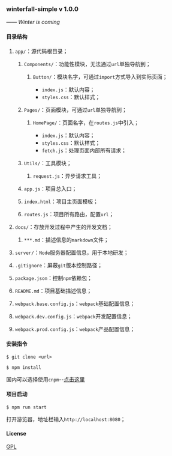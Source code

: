### winterfall-simple  v 1.0.0

*—— Winter is coming*

#### 目录结构

1. `app/`：源代码根目录；

	1. `Components/`：功能性模块，无法通过`url`单独导航到；

		1. `Button/`：模块名字，可通过`import`方式导入到实际页面；

			- `index.js`：默认内容；
			- `styles.css`：默认样式；

	2. `Pages/`：页面模块，可通过`url`单独导航到；

		1. `HomePage/`：页面名字，在`routes.js`中引入；

			- `index.js`：默认内容；
			- `styles.css`：默认样式；
			- `fetch.js`：处理页面内部所有请求；

	3. `Utils/`：工具模块；

		1. `request.js`：异步请求工具；

	4. `app.js`：项目总入口；

	5. `index.html`：项目主页面模板；

	6. `routes.js`：项目所有路由，配置`url`；

2. `docs/`：存放开发过程中产生的开发文档；

	1. `***.md`：描述信息的`markdown`文件；

3. `server/`：`Node`服务器配置信息，用于本地研发；

4. `.gitignore`：屏蔽`git`版本控制路径；

5. `package.json`：控制`npm`依赖包；

6. `README.md`：项目基础描述信息；

7. `webpack.base.config.js`：`webpack`基础配置信息；

8. `webpack.dev.config.js`：`webpack`开发配置信息；

9. `webpack.prod.config.js`：`webpack`产品配置信息；

#### 安装指令

```node
$ git clone <url>
```

```node
$ npm install
```

国内可以选择使用`cnpm`--[点击这里](https://npm.taobao.org/)

#### 项目启动

```node
$ npm run start
```

打开游览器，地址栏输入`http://localhost:8080`；

#### License

[GPL](https://tldrlegal.com/license/gnu-general-public-license-v2)










